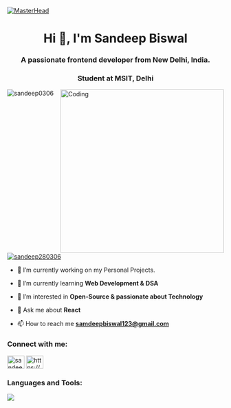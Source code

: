 [![MasterHead](https://jusmarktech.com/public/a/images/pages/web_development.gif)](https://Sandeep0306.io)
<h1 align="center">Hi 👋, I'm Sandeep Biswal</h1>
<h3 align="center">A passionate frontend developer from New Delhi, India.</h3>
<h3 align="center">Student at MSIT, Delhi </h3>
<img align="right" alt="Coding" width="380" src="https://www.wingstechsolutions.com/wp-content/uploads/2022/03/full-stack-development.gif">

<p align="left"> <img src="https://komarev.com/ghpvc/?username=sandeep0306&label=Profile%20views&color=0e75b6&style=flat" alt="sandeep0306" /> </p>

<p align="left"> <a href="https://twitter.com/sandeep280306" target="blank"><img src="https://img.shields.io/twitter/follow/sandeep280306?logo=twitter&style=for-the-badge" alt="sandeep280306" /></a> </p>

- 🔭 I’m currently working on my Personal Projects.

- 🌱 I’m currently learning **Web Development & DSA**

- 👀 I’m interested in **Open-Source & passionate about Technology**

- 💬 Ask me about **React**

- 📫 How to reach me **samdeepbiswal123@gmail.com**

<h3 align="left">Connect with me:</h3>
<p align="left">
<a href="https://twitter.com/sandeep280306" target="blank"><img align="center" src="https://raw.githubusercontent.com/rahuldkjain/github-profile-readme-generator/master/src/images/icons/Social/twitter.svg" alt="sandeep280306" height="30" width="40" /></a>
<a href="https://linkedin.com/in/https://www.linkedin.com/in/sandeep-biswal-b21378158/" target="blank"><img align="center" src="https://raw.githubusercontent.com/rahuldkjain/github-profile-readme-generator/master/src/images/icons/Social/linked-in-alt.svg" alt="https://www.linkedin.com/in/sandeep-biswal-b21378158/" height="30" width="40" /></a>
</p>

<h3 align="left">Languages and Tools:</h3>
<p align="left">
<img src="https://skillicons.dev/icons?i=html,css,cpp,java,javascript,react,tailwind,bootstrap,git,github">
 </p>

